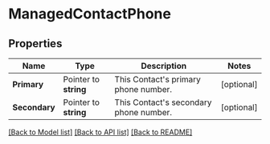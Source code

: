 # ManagedContactPhone

## Properties

Name | Type | Description | Notes
------------ | ------------- | ------------- | -------------
**Primary** | Pointer to **string** | This Contact&#39;s primary phone number.  | [optional] 
**Secondary** | Pointer to **string** | This Contact&#39;s secondary phone number.  | [optional] 

[[Back to Model list]](../README.md#documentation-for-models) [[Back to API list]](../README.md#documentation-for-api-endpoints) [[Back to README]](../README.md)


